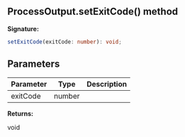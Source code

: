 
## ProcessOutput.setExitCode() method

**Signature:**

```typescript
setExitCode(exitCode: number): void;
```

## Parameters

|  Parameter | Type | Description |
|  --- | --- | --- |
|  exitCode | number |  |

**Returns:**

void

